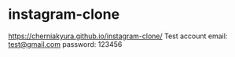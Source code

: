 # instagram-clone
https://cherniakyura.github.io/instagram-clone/
Test account
email: test@gmail.com
password: 123456
